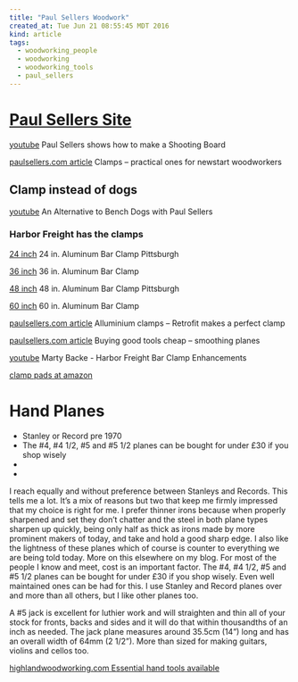 ```yaml
---
title: "Paul Sellers Woodwork"
created_at: Tue Jun 21 08:55:45 MDT 2016
kind: article
tags:
  - woodworking_people
  - woodworking
  - woodworking_tools
  - paul_sellers
---
```


# <a href="https://paulsellers.com/" target="_blank">Paul Sellers Site</a>

<a href="https://www.youtube.com/watch?v=-Ypbvcxb-8M" target="_blank">youtube</a>
Paul Sellers shows how to make a Shooting Board

<a href="https://paulsellers.com/2012/01/clamps-good-ones-for-newstart-woodworkers/" target="_blank">paulsellers.com article</a>
Clamps – practical ones for newstart woodworkers


## Clamp instead of dogs

<a href="https://www.youtube.com/watch?v=SozekTvPpJM" target="_blank">youtube</a>
An Alternative to Bench Dogs with Paul Sellers 

### Harbor Freight has the clamps

<a href="http://www.harborfreight.com/24-in-aluminum-bar-clamp-60541.html" target="_blank">24 inch</a>
24 in. Aluminum Bar Clamp Pittsburgh

<a href="http://www.harborfreight.com/36-in-aluminum-bar-clamp-60539.html" target="_blank">36 inch</a>
36 in. Aluminum Bar Clamp 

<a href="http://www.harborfreight.com/48-in-aluminum-bar-clamp-60540.html" target="_blank">48 inch</a>
48 in. Aluminum Bar Clamp Pittsburgh

<a href="http://www.harborfreight.com/60-in-aluminum-bar-clamp-60594.html" target="_blank">60 inch</a>
60 in. Aluminum Bar Clamp

<a href="https://paulsellers.com/2011/11/4473/" target="_blank">paulsellers.com article</a>
Alluminium clamps – Retrofit makes a perfect clamp

<a href="https://paulsellers.com/2012/09/buying-good-tools-cheap-smoothing-planes/" target="_blank">paulsellers.com article</a>
Buying good tools cheap – smoothing planes

<a href="https://www.youtube.com/watch?v=ZwAiVcJ_92Y" target="_blank">youtube</a> Marty Backe - Harbor Freight Bar Clamp Enhancements

<a href="https://www.amazon.com/Adjustable-Clamp-7456-Cushion-4-Pack/dp/B0000224CC/" target="_blank">clamp pads at amazon</a>

# Hand Planes

<ul>
  <li>Stanley or Record pre 1970</li>
  <li>The #4, #4 1/2, #5 and #5 1/2 planes can be bought for under £30 if you shop wisely</li>
  <li></li>
  <li></li>
</ul>

I reach equally and without preference between Stanleys and Records. This
tells me a lot. It’s a mix of  reasons but two that keep me firmly
impressed that my choice is right for me. I prefer thinner irons because
when properly sharpened and set they don’t chatter and the steel in both
plane types sharpen up quickly, being only half as thick as  irons made
by more prominent makers of today, and take and hold a good sharp edge. I
also like the lightness of these planes which of course is counter to
everything we are being told today. More on this elsewhere on my blog. For
most of the people I know and meet, cost is an important factor. 
The #4, #4 1/2, #5 and #5 1/2 planes can be bought for under £30 if you shop
wisely. Even well maintained ones can be had for this. I use Stanley and
Record planes over  and more than all others, but I like other planes too.

A #5 jack is excellent for luthier work and will straighten and thin
all of your stock for fronts, backs and sides and it will do that within
thousandths of an inch as needed. The jack plane measures around 35.5cm
(14”) long and has an overall width of  64mm (2 1/2”). More than
sized for making guitars, violins and cellos too.



<a href="http://www.highlandwoodworking.com/essential-woodworking-hand-tools-paul-sellers.aspx" target="_blank">highlandwoodworking.com Essential hand tools available</a>


<!--
html boilerplate
<a href="" target="_blank"></a>
<img src="" width="400px">
<ul>
  <li></li>
</ul>
<pre>
</pre>
<pre><code>
</code></pre>
-->
